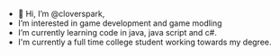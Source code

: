 - 👋 Hi, I’m @cloverspark,
-  I’m interested in game development and game modling 
-  I’m currently learning code in java, java script and c#.
-  I'm currently a full time college student working towards my degree.

<!---
cloverspark/cloverspark is a ✨ special ✨ repository because its `README.md` (this file) appears on your GitHub profile.
You can click the Preview link to take a look at your changes.
--->
